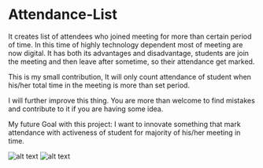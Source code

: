 # Attendance-List
It creates list of attendees who joined meeting for more than certain period of time.
In this time of highly technology dependent most of meeting are now digital. 
It has both its advantages and disadvantage, students are join the meeting and then leave after sometime, so their attendance get marked.

This is my small contribution, It will only count attendance of student when his/her total time in the meeting is more than set period.

I will further improve this thing. You are more than welcome to find mistakes and contribute to it if you are having some idea.

My future Goal with this project: I want to innovate something that mark attendance with activeness of student for majority of his/her meeting in time.

![alt text](https://github.com/Monsterkanha/Attendance-List/blob/main/Sample%20Output/pythonProject5%20%E2%80%93%203rdday%2022-07-2021%2021_26_31.png)
![alt text](https://github.com/Monsterkanha/Attendence-List/image.jpg?raw=true)

